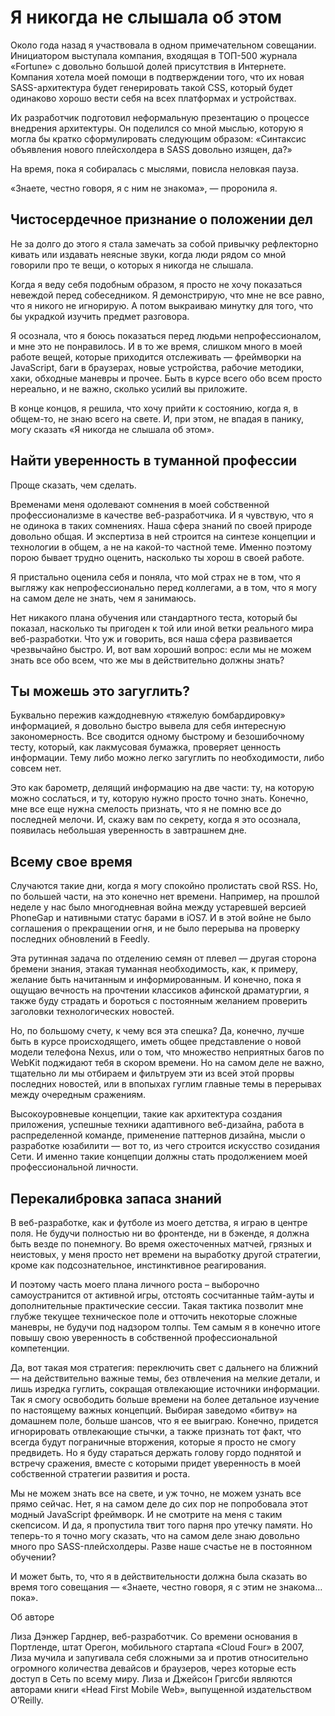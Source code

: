 # Я никогда не слышала об этом

Около года назад я участвовала в одном примечательном совещании. Инициатором выступала компания, входящая в ТОП-500 журнала «Fortune» с довольно большой долей присутствия в Интернете. Компания хотела моей помощи в подтверждении того, что их новая SASS-архитектура будет генерировать такой CSS, который будет одинаково хорошо вести себя на всех платформах и устройствах. 

Их разработчик подготовил неформальную презентацию о процессе внедрения архитектуры. Он поделился со мной мыслью, которую я могла бы кратко сформулировать следующим образом: «Синтаксис объявления нового плейсхолдера в SASS довольно изящен, да?»

На время, пока я собиралась с мыслями, повисла неловкая пауза.

«Знаете, честно говоря, я с ним не знакома», — проронила я.

## Чистосердечное признание о положении дел

Не за долго до этого я стала замечать за собой привычку рефлекторно кивать или издавать неясные звуки, когда люди рядом со мной говорили про те вещи, о которых я никогда не слышала.

Когда я веду себя подобным образом, я просто не хочу показаться невеждой перед собеседником. Я демонстрирую, что мне не все равно, что я никого не игнорирую. А потом выкраиваю минутку для того, что бы украдкой изучить предмет разговора.

Я осознала, что я боюсь показаться перед людьми непрофессионалом, и мне это не понравилось. И в то же время, слишком много в моей работе вещей, которые приходится отслеживать — фреймворки на JavaScript, баги в браузерах, новые устройства, рабочие методики, хаки, обходные маневры и прочее. Быть в курсе всего обо всем просто нереально, и не важно, сколько усилий вы приложите.

В конце концов, я решила, что хочу прийти к состоянию, когда я, в общем-то, не знаю всего на свете. И, при этом, не впадая в панику, могу сказать «Я никогда не слышала об этом». 

## Найти уверенность в туманной профессии

Проще сказать, чем сделать.

Временами меня одолевают сомнения в моей собственной профессионализме в качестве веб-разработчика. И я чувствую, что я не одинока в таких сомнениях. Наша сфера знаний  по своей природе довольно общая. И экспертиза в ней строится на синтезе концепции и технологии в общем, а не на какой-то частной теме. Именно поэтому порою бывает трудно оценить, насколько ты хорош в своей работе.

Я пристально оценила себя и поняла, что мой страх не в том, что я выгляжу как непрофессионально перед коллегами, а в том, что я могу на самом деле не знать, чем я занимаюсь.

Нет никакого плана обучения или стандартного теста, который бы показал, насколько ты пригоден к той или иной ветки реального мира веб-разработки. Что уж и говорить, вся наша сфера развивается чрезвычайно быстро. И, вот вам хороший вопрос: если мы не можем знать все обо всем, что же мы в действительно должны знать?

## Ты можешь это загуглить?

Буквально пережив каждодневную «тяжелую бомбардировку» информацией,  я довольно быстро вывела для себя интересную закономерность. Все сводится одному быстрому и безошибочному тесту, который, как лакмусовая бумажка, проверяет  ценность информации. Тему либо можно легко загуглить по необходимости, либо совсем нет.

Это как барометр, делящий информацию на две части: ту, на которую можно сослаться, и ту, которую нужно просто точно знать. Конечно, мне все еще нужна смелость признать, что я не помню все до последней мелочи. И, скажу вам по секрету, когда я это осознала, появилась небольшая уверенность в завтрашнем дне.

## Всему свое время

Случаются такие дни, когда я могу спокойно пролистать свой RSS. Но, по большей части, на это конечно нет времени. Например, на прошлой неделе у нас было многодневная война между устаревшей версией PhoneGap  и нативными статус барами в iOS7. И в этой войне не было соглашения о прекращении огня, и не было перерыва на проверку последних обновлений в Feedly. 

Эта рутинная задача по отделению семян от плевел — другая сторона бремени знания, этакая туманная необходимость, как, к примеру, желание быть начитанным и информированным. И конечно, пока я ощущаю вечность на прочтении классиков афинской драматургии, я также буду страдать и бороться с постоянным желанием проверить заголовки технологических новостей. 

Но, по большому счету, к чему вся эта спешка? Да, конечно, лучше быть в курсе происходящего, иметь общее представление о новой модели телефона Nexus, или о том, что множество неприятных багов по WebKit поджидают тебя в скором времени. Но на самом деле не важно, тщательно ли мы отбираем и фильтруем эти из всей этой прорвы последних новостей, или в впопыхах гуглим главные темы в перерывах между очередным сражениям. 

Высокоуровневые концепции, такие как архитектура создания приложения, успешные техники адаптивного веб-дизайна, работа в распределенной команде, применение паттернов дизайна, мысли о разработке юзабилити — вот то, из чего строится искусство созидания Сети. И именно такие концепции должны стать продолжением моей профессиональной личности.

## Перекалибровка запаса знаний

В веб-разработке, как и футболе из моего детства, я играю в центре поля. Не будучи полностью ни во фронтенде, ни в бэкенде, я должна быть везде по понемногу. Во время ожесточенных матчей, грязных и неистовых, у меня просто нет времени на выработку другой стратегии, кроме как подсознательное, инстинктивное реагирования.

И поэтому часть моего плана личного роста – выборочно самоустранится от активной игры, отстоять сосчитанные тайм-ауты и дополнительные практические сессии. Такая тактика позволит мне глубже текущее техническое поле и отточить некоторые сложные маневры, не будучи под надзором толпы. Тем самым я в конечно итоге повышу свою уверенность в  собственной профессиональной компетенции.

Да, вот такая моя стратегия: переключить свет с дальнего на ближний — на действительно важные темы, без отвлечения на мелкие детали, и лишь изредка гуглить, сокращая отвлекающие источники информации. Так я смогу освободить  больше времени на более детальное изучение по настоящему важных концепций. Выбирая заведомо «битву» на домашнем поле, больше шансов, что я ее выиграю. Конечно, придется игнорировать отвлекающие стычки, а также признать тот факт, что всегда будут пограничные вторжения, которые я просто не смогу предвидеть. Но я буду стараться держать голову гордо поднятой и встречу сражения, вместе с которыми придет уверенность в моей собственной стратегии развития и роста.

Мы не можем знать все на свете, и уж точно, не можем узнать все прямо сейчас. Нет, я на самом деле до сих пор не попробовала этот модный JavaScript фреймворк. И не смотрите на меня с таким скепсисом. И да, я пропустила твит того парня про утечку памяти. Но теперь-то я точно могу сказать, что на самом деле знаю довольно много про SASS-плейсхолдеры. Разве наше счастье не в постоянном обучении?

И может быть, то, что я в действительности должна была сказать во время того совещания — «Знаете, честно говоря, я с этим не знакома… пока».

Об авторе

Лиза Дэнжер Гарднер, веб-разработчик. Со времени основания в Портленде, штат Орегон, мобильного стартапа «Cloud Four» в 2007, Лиза мучила и запугивала себя сложными за и против относительно огромного количества девайсов и браузеров, через которые есть доступ в Сеть по всему миру. 
Лиза и Джейсон Григсби являются авторами книги «Head First Mobile Web», выпущенной издательством O’Reilly.


